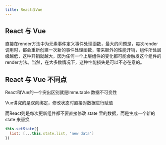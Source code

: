 ```yaml
---
title: React与Vue
---
```




## React 与 Vue

直接在render方法中为元素事件定义事件处理函数，最大的问题是，每次render调用时，都会重新创建一次新的事件处理函数，带来额外的性能开销，组件所处层级越低，这种开销就越大，因为任何一个上层组件的变化都可能会触发这个组件的render方法。当然，在大多数情况下，这种性能损失是可以不必在意的。



## React 与 Vue 不同点

React和Vue的一个突出区别就是Immutable 数据不可变性

Vue讲究的是双向绑定，修改状态时直接对数据进行赋值

而React则是每次更新组件都不要直接修改 state 里的数据，而是生成一个新的 state 来替换

```js
this.setState({
  list: [...this.state.list, 'new data']
})
```

